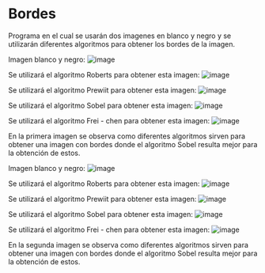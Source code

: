# Bordes
Programa en el cual se usarán dos imagenes en blanco y negro y se utilizarán diferentes algoritmos para obtener los bordes de la imagen.

Imagen blanco y negro:
![image](https://user-images.githubusercontent.com/108247794/183518276-fd3d4546-d2b7-45bf-af9c-141456838417.png)

Se utilizará el algoritmo Roberts para obtener esta imagen:
![image](https://user-images.githubusercontent.com/108247794/183518378-9df14b54-adc6-435c-b193-a8c9314e921d.png)

Se utilizará el algoritmo Prewiit para obtener esta imagen:
![image](https://user-images.githubusercontent.com/108247794/183518458-163817e4-9244-4e0b-9b6c-81ad2e47f147.png)

Se utilizará el algoritmo Sobel para obtener esta imagen:
![image](https://user-images.githubusercontent.com/108247794/183518488-bda990bd-8d8e-4375-ae3b-e5f55a439540.png)

Se utilizará el algoritmo Frei - chen para obtener esta imagen:
![image](https://user-images.githubusercontent.com/108247794/183518612-0af9540c-4fa9-44bd-9443-3b9437e473e5.png)

En la primera imagen se observa como diferentes algoritmos sirven para obtener una imagen con bordes donde el algoritmo Sobel resulta mejor para la obtención de estos.

Imagen blanco y negro:
![image](https://user-images.githubusercontent.com/108247794/183519537-8b47c717-efe0-4fe3-ab5c-dc92a967a7cc.png)

Se utilizará el algoritmo Roberts para obtener esta imagen:
![image](https://user-images.githubusercontent.com/108247794/183519553-b51858c3-fb77-49ac-b451-8fd8bf1cc8ed.png)

Se utilizará el algoritmo Prewiit para obtener esta imagen:
![image](https://user-images.githubusercontent.com/108247794/183519591-39aa0927-7633-4fec-b074-641a098d923d.png)

Se utilizará el algoritmo Sobel para obtener esta imagen:
![image](https://user-images.githubusercontent.com/108247794/183519609-85764e6d-8e54-41b5-bb30-2d24ce160199.png)

Se utilizará el algoritmo Frei - chen para obtener esta imagen:
![image](https://user-images.githubusercontent.com/108247794/183519633-70d18c7e-e6a7-4f1a-9701-6173e28ea4ca.png)

En la segunda imagen se observa como diferentes algoritmos sirven para obtener una imagen con bordes donde el algoritmo Sobel resulta mejor para la obtención de estos.
